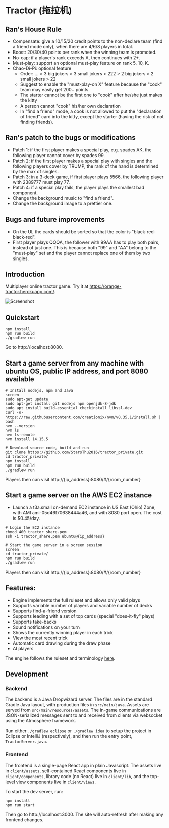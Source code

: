 # Tractor (拖拉机)

## Ran's House Rule
* Compensate: give a 10/15/20 credit points to the non-declare team (find a friend mode only), when there are 4/6/8 players in total.
* Boost: 20/30/40 points per rank when the winning team is promoted.
* No-cap: if a player's rank exceeds A, then continues with 2+.
* Must-play: support an optional must-play feature on rank 5, 10, K.
* Chao-Di-Pi: optional feature
  * Order: ... > 3 big jokers > 3 small jokers > 222 > 2 big jokers > 2 small jokers > 22
  * Suggest to enable the "must-play-on X" feature because the "cook" team may easily get 200+ points.
  * The starter cannot be the first one to "cook" after he/she just makes the kitty
  * A person cannot "cook" his/her own declaration
  * In "find a friend" mode, a cook is not allowed to put the "declaration of friend" card into the kitty, except the starter (having the risk of not finding friends).

## Ran's patch to the bugs or modifications
* Patch 1: if the first player makes a special play, e.g. spades AK, the following player cannot cover by spades 99.
* Patch 2: if the first player makes a special play with singles and the following players cover by TRUMP, the rank of the hand is determined by the max of singles.
* Patch 3: in a 3-deck game, if first player plays 5566, the following player with 2389777 must play 77.
* Patch 4: if a special play fails, the player plays the smallest bad component.
* Change the background music to "find a friend".
* Change the background image to a prettier one.

## Bugs and future improvements
* On the UI, the cards should be sorted so that the color is "black-red-black-red".
* First player plays QQQA, the follower with 99AA has to play both pairs, instead of just one. This is because both "99" and "AA" belong to the "must-play" set and the player cannot replace one of them by two singles.

## Introduction
Multiplayer online tractor game. Try it at https://orange-tractor.herokuapp.com/.

![Screenshot](screenshot.png)

## Quickstart
```
npm install
npm run build
./gradlew run
```
Go to http://localhost:8080.

## Start a game server from any machine with ubuntu OS, public IP address, and port 8080 available
```
# Install nodejs, npm and Java
screen
sudo apt-get update
sudo apt-get install git nodejs npm openjdk-8-jdk
sudo apt install build-essential checkinstall libssl-dev
curl -o- https://raw.githubusercontent.com/creationix/nvm/v0.35.1/install.sh | bash
nvm --version
nvm ls
nvm ls-remote
nvm install 14.15.5

# Download source code, build and run
git clone https://github.com/StarsThu2016/tractor_private.git
cd tractor_private/
npm install
npm run build
./gradlew run
```

Players then can visit http://{ip_address}:8080/#/{room_number}

## Start a game server on the AWS EC2 instance
* Launch a t3a.small on-demand EC2 instance in US East (Ohio) Zone, with AMI ami-05d46f70638444a46, and with 8080 port open. The cost is $0.45/day.

```
# Login the EC2 instance
chmod 400 tractor_share.pem
ssh -i tractor_share.pem ubuntu@{ip_address}

# Start the game server in a screen session
screen
cd tractor_private/
npm run build
./gradlew run
```

Players then can visit http://{ip_address}:8080/#/{room_number}

## Features:

- Engine implements the full ruleset and allows only valid plays
- Supports variable number of players and variable number of decks
- Supports find-a-friend version
- Supports leading with a set of top cards (special "does-it-fly" plays)
- Supports take-backs
- Sound notifications on your turn
- Shows the currently winning player in each trick
- View the most recent trick
- Automatic card drawing during the draw phase
- AI players

The engine follows the ruleset and terminology [here](https://www.pagat.com/kt5/tractor.html).

## Development

### Backend

The backend is a Java Dropwizard server. The files are in the standard Gradle Java layout, with production files in `src/main/java`. Assets are served from `src/main/resources/assets`. The in-game communications are JSON-serialized messages sent to and received from clients via websocket using the Atmosphere framework.

Run either `./gradlew eclipse` or `./gradlew idea` to setup the project in Eclipse or IntelliJ (respectively), and then run the entry point, `TractorServer.java`.

### Frontend

The frontend is a single-page React app in plain Javascript. The assets live in `client/assets`, self-contained React components live in `client/components`, library code (no React) live in `client/lib`, and the top-level view components live in `client/views`.

To start the dev server, run:

    npm install
    npm run start

Then go to http://localhost:3000. The site will auto-refresh after making any frontend changes.

